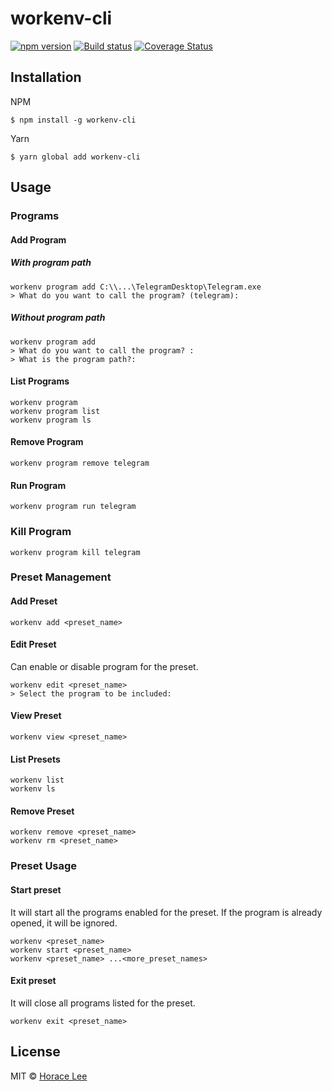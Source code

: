 # workenv-cli

[![npm version](https://badge.fury.io/js/workenv-cli.svg)](https://badge.fury.io/js/workenv-cli)
[![Build status](https://ci.appveyor.com/api/projects/status/2uhjbnedwdiuwpb9?svg=true)](https://ci.appveyor.com/project/horacehylee/workenv-cli)
[![Coverage Status](https://coveralls.io/repos/github/horacehylee/workenv-cli/badge.svg?branch=master&service=github)](https://coveralls.io/github/horacehylee/workenv-cli?branch=master&service=github)

## Installation

NPM
```
$ npm install -g workenv-cli
```

Yarn
```
$ yarn global add workenv-cli
```

## Usage

### Programs

#### Add Program

##### With program path

```
workenv program add C:\\...\TelegramDesktop\Telegram.exe
> What do you want to call the program? (telegram):
```

##### Without program path

```
workenv program add
> What do you want to call the program? :
> What is the program path?:
```

#### List Programs

```
workenv program
workenv program list
workenv program ls
```

#### Remove Program

```
workenv program remove telegram
```

#### Run Program

```
workenv program run telegram
```

### Kill Program

```
workenv program kill telegram
```

### Preset Management

#### Add Preset

```
workenv add <preset_name>
```

#### Edit Preset

Can enable or disable program for the preset.

```
workenv edit <preset_name>
> Select the program to be included:
```

#### View Preset

```
workenv view <preset_name>
```

#### List Presets

```
workenv list
workenv ls
```

#### Remove Preset

```
workenv remove <preset_name>
workenv rm <preset_name>
```

### Preset Usage

#### Start preset

It will start all the programs enabled for the preset. If the program is already opened, it will be ignored.

```
workenv <preset_name>
workenv start <preset_name>
workenv <preset_name> ...<more_preset_names>
```

#### Exit preset

It will close all programs listed for the preset.

```
workenv exit <preset_name>
```

## License

MIT © [Horace Lee](https://github.com/horacehylee)
